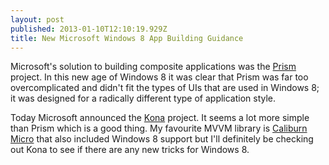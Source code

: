 ```yaml
---
layout: post
published: 2013-01-10T12:10:19.929Z
title: New Microsoft Windows 8 App Building Guidance
---
```


Microsoft's solution to building composite applications was the [Prism](http://compositewpf.codeplex.com) project. In this new age of Windows 8 it was clear that Prism was far too overcomplicated and didn't fit the types of UIs that are used in Windows 8; it was designed for a radically different type of application style.

Today Microsoft announced the [Kona](http://konaguidance.codeplex.com/) project. It seems a lot more simple than Prism which is a good thing. My favourite MVVM library is [Caliburn Micro](http://caliburnmicro.codeplex.com) that also included Windows 8 support but I'll definitely be checking out Kona to see if there are any new tricks for Windows 8.
